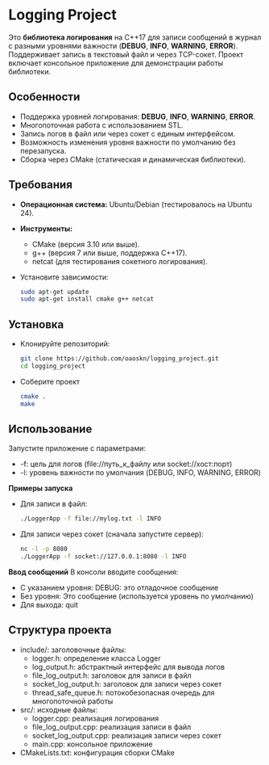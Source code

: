 # Logging Project

Это **библиотека логирования** на C++17 для записи сообщений в журнал с разными уровнями важности (**DEBUG**, **INFO**, **WARNING**, **ERROR**). Поддерживает запись в текстовый файл и через TCP-сокет. Проект включает консольное приложение для демонстрации работы библиотеки.

## Особенности

- Поддержка уровней логирования: **DEBUG**, **INFO**, **WARNING**, **ERROR**.
- Многопоточная работа с использованием STL.
- Запись логов в файл или через сокет с единым интерфейсом.
- Возможность изменения уровня важности по умолчанию без перезапуска.
- Сборка через CMake (статическая и динамическая библиотеки).

## Требования

- **Операционная система:** Ubuntu/Debian (тестировалось на Ubuntu 24).
- **Инструменты:**
  - CMake (версия 3.10 или выше).
  - g++ (версия 7 или выше, поддержка C++17).
  - netcat (для тестирования сокетного логирования).
- Установите зависимости:

  ```bash
  sudo apt-get update
  sudo apt-get install cmake g++ netcat

## Установка

- Клонируйте репозиторий:
  ```bash
  git clone https://github.com/oaoskn/logging_project.git
  cd logging_project 
- Соберите проект
  ```bash
  cmake .
  make

## Использование
  Запустите приложение с параметрами:
  - -f: цель для логов (file://путь_к_файлу или socket://хост:порт)
  - -l: уровень важности по умолчания (DEBUG, INFO, WARNING, ERROR)

**Примеры запуска**
- Для записи в файл:
  ```bash
  ./LoggerApp -f file://mylog.txt -l INFO
- Для записи через сокет (сначала запустите сервер):
  ```bash
  nc -l -p 8080
  ./LoggerApp -f socket://127.0.0.1:8080 -l INFO
**Ввод сообщений**
В консоли вводите сообщения:
- С указанием уровня: DEBUG: это отладочное сообщение
- Без уровня: Это сообщение (используется уровень по умолчанию)
- Для выхода: quit

## Структура проекта
- include/: заголовочные файлы:
  - logger.h: определение класса Logger
  - log_output.h: абстрактный интерфейс для вывода логов
  - file_log_output.h: заголовок для записи в файл
  - socket_log_output.h: заголовок для записи через сокет
  - thread_safe_queue.h: потокобезопасная очередь для многопоточной работы
- src/: исходные файлы:
  -  logger.cpp: реализация логирования
  -  file_log_output.cpp: реализация записи в файл
  -  socket_log_output.cpp: реализация записи через сокет
  -  main.cpp: консольное приложение
- CMakeLists.txt: конфигурация сборки CMake
  
